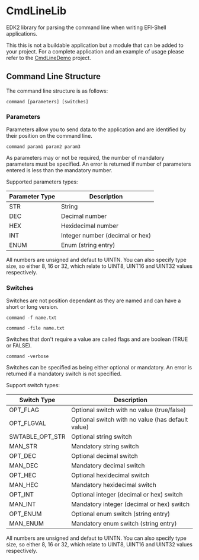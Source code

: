# CmdLineLib

EDK2 library for parsing the command line when writing EFI-Shell applications.

This this is not a buildable application but a module that can be added to your project. For a complete application and an example of usage please refer to the [CmdLineDemo](https://github.com/davepet1234/CmdLineDemo) project.


## Command Line Structure

The command line structure is as follows:

    command [parameters] [switches]

### Parameters

Parameters allow you to send data to the application and are identified by their position on the command line.

    command param1 param2 param3

As parameters may or not be required, the number of mandatory parameters must be specified. An error is returned if number of parameters entered is less than the mandatory number.

 Supported parameters types:

| Parameter Type | Description                     |
| -------------- | ------------------------------- |
| STR            | String                          |
| DEC            | Decimal number                  |
| HEX            | Hexidecimal number              |
| INT            | Integer number (decimal or hex) |
| ENUM           | Enum (string entry)             |

All numbers are unsigned and defaut to UINTN. You can also specify type size, so either 8, 16 or 32, which relate to UINT8, UINT16 and UINT32 values respectively.

 ### Switches

Switches are not position dependant as they are named and can have a short or long version.

    command -f name.txt

    command -file name.txt

Switches that don't require a value are called flags and are boolean (TRUE or FALSE). 

    command -verbose

Switches can be specified as being either optional or mandatory. An error is returned if a mandatory switch is not specified.

Support switch types:

| Switch Type     | Description                                       |
| ----------------| ------------------------------------------------- |
| OPT_FLAG        | Optional switch with no value (true/false)        |
| OPT_FLGVAL      | Optional switch with no value (has default value) |
| SWTABLE_OPT_STR | Optional string switch                            |
| MAN_STR         | Mandatory string switch                           |
| OPT_DEC         | Optional decimal switch                           |
| MAN_DEC         | Mandatory decimal switch                          |
| OPT_HEC         | Optional hexidecimal switch                       |
| MAN_HEC         | Mandatory hexidecimal switch                      |
| OPT_INT         | Optional integer (decimal or hex) switch          |
| MAN_INT         | Mandatory integer (decimal or hex) switch         |
| OPT_ENUM        | Optional enum switch (string entry)               |
| MAN_ENUM        | Mandatory enum switch (string entry)              |

All numbers are unsigned and defaut to UINTN. You can also specify type size, so either 8, 16 or 32, which relate to UINT8, UINT16 and UINT32 values respectively.

